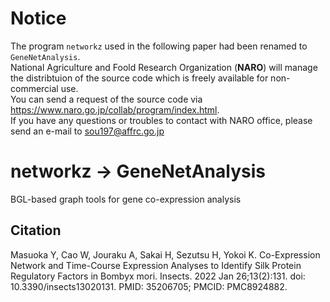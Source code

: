 # Notice
The program `networkz` used in the following paper had been renamed to `GeneNetAnalysis`.   
National Agriculture and Foold Research Organization (**NARO**) will manage the distribtuion of the source code which is freely available for non-commercial use.  
You can send a request of the source code via https://www.naro.go.jp/collab/program/index.html.   
If you have any questions or troubles to contact with NARO office, please send an e-mail to sou197@affrc.go.jp 

# networkz -> GeneNetAnalysis
BGL-based graph tools for gene co-expression analysis


## Citation
Masuoka Y, Cao W, Jouraku A, Sakai H, Sezutsu H, Yokoi K. Co-Expression Network and Time-Course Expression Analyses to Identify Silk Protein Regulatory Factors in Bombyx mori. Insects. 2022 Jan 26;13(2):131. doi: 10.3390/insects13020131. PMID: 35206705; PMCID: PMC8924882.

